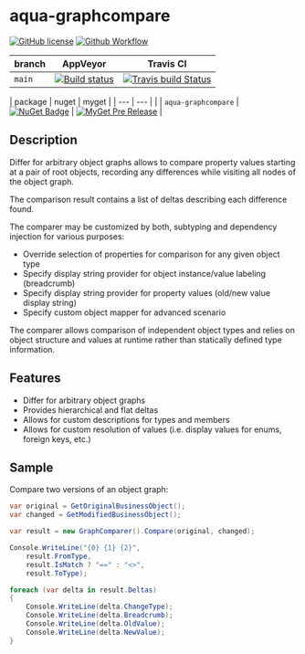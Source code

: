 # aqua-graphcompare

[![GitHub license][lic-badge]][lic-link]
[![Github Workflow][pub-badge]][pub-link]

| branch | AppVeyor                | Travis CI                      |
| ---    | ---                     | ---                            |
| `main` | [![Build status][5]][6] | [![Travis build Status][7]][8] |

| package             | nuget                  | myget                        |
| ---                 | ---                    |                              |
| `aqua-graphcompare` | [![NuGet Badge][1]][2] | [![MyGet Pre Release][3]][4] |

## Description

Differ for arbitrary object graphs allows to compare property values starting at a pair of root objects, recording any differences while visiting all nodes of the object graph.

The comparison result contains a list of deltas describing each difference found.

The comparer may be customized by both, subtyping and dependency injection for various purposes:

* Override selection of properties for comparison for any given object type
* Specify display string provider for object instance/value labeling (breadcrumb)
* Specify display string provider for property values (old/new value display string)
* Specify custom object mapper for advanced scenario

The comparer allows comparison of independent object types and relies on object structure and values at runtime rather than statically defined type information.

## Features

* Differ for arbitrary object graphs
* Provides hierarchical and flat deltas
* Allows for custom descriptions for types and members
* Allows for custom resolution of values (i.e. display values for enums, foreign keys, etc.)

## Sample

Compare two versions of an object graph:

```C#
var original = GetOriginalBusinessObject();
var changed = GetModifiedBusinessObject();

var result = new GraphComparer().Compare(original, changed);

Console.WriteLine("{0} {1} {2}", 
    result.FromType, 
    result.IsMatch ? "==" : "<>", 
    result.ToType);

foreach (var delta in result.Deltas)
{
    Console.WriteLine(delta.ChangeType);
    Console.WriteLine(delta.Breadcrumb);
    Console.WriteLine(delta.OldValue);
    Console.WriteLine(delta.NewValue);
}
```

[1]: https://buildstats.info/nuget/aqua-graphcompare?includePreReleases=true
[2]: http://www.nuget.org/packages/aqua-graphcompare
[3]: http://img.shields.io/myget/aqua/vpre/aqua-graphcompare.svg?style=flat-square&label=myget
[4]: https://www.myget.org/feed/aqua/package/nuget/aqua-graphcompare
[5]: https://ci.appveyor.com/api/projects/status/se738mykuhel4b3q/branch/main?svg=true
[6]: https://ci.appveyor.com/project/6bee/aqua-graphcompare/branch/main
[7]: https://travis-ci.org/6bee/aqua-graphcompare.svg?branch=main
[8]: https://travis-ci.org/6bee/aqua-graphcompare?branch=main

[lic-badge]: https://img.shields.io/github/license/6bee/aqua-graphcompare.svg
[lic-link]: https://github.com/6bee/aqua-graphcompare/blob/main/license.txt

[pub-badge]: https://github.com/6bee/aqua-graphcompare/actions/workflows/publish.yml/badge.svg
[pub-link]: https://github.com/6bee/aqua-graphcompare/actions/workflows/publish.yml
